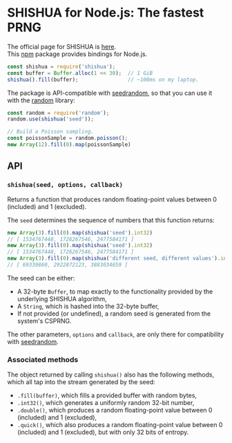 # SHISHUA for Node.js: The fastest PRNG

The official page for SHISHUA is [here][SHISHUA].  
This [npm][] package provides bindings for Node.js.

```js
const shishua = require('shishua');
const buffer = Buffer.alloc(1 << 30);  // 1 GiB
shishua().fill(buffer);                // ~100ms on my laptop.
```

The package is API-compatible with [seedrandom][],
so that you can use it with the [random][] library:

```js
const random = require('random');
random.use(shishua('seed'));

// Build a Poisson sampling.
const poissonSample = random.poisson();
new Array(12).fill(0).map(poissonSample)
```

## API

### `shishua(seed, options, callback)`

Returns a function that produces random floating-point values between 0
(included) and 1 (excluded).

The `seed` determines the sequence of numbers that this function returns:

```js
new Array(3).fill(0).map(shishua('seed').int32)
// [ 1534767448, 1726267546, 2477584171 ]
new Array(3).fill(0).map(shishua('seed').int32)
// [ 1534767448, 1726267546, 2477584171 ]
new Array(3).fill(0).map(shishua('different seed, different values').int32)
// [ 69339860, 2922872123, 3883034659 ]
```

The seed can be either:

- A 32-byte `Buffer`, to map exactly to the functionality provided
  by the underlying SHISHUA algorithm,
- A `String`, which is hashed into the 32-byte buffer,
- If not provided (or undefined),
  a random seed is generated from the system's CSPRNG.

The other parameters, `options` and `callback`,
are only there for compatibility with [seedrandom][].

### Associated methods

The object returned by calling `shishua()` also has the following methods,
which all tap into the stream generated by the seed:

- `.fill(buffer)`, which fills a provided buffer with random bytes,
- `.int32()`, which generates a uniformly random 32-bit number,
- `.double()`, which produces a random floating-point value
  between 0 (included) and 1 (excluded),
- `.quick()`, which also produces a random floating-point value
  between 0 (included) and 1 (excluded), but with only 32 bits of entropy.

[SHISHUA]: (https://github.com/espadrine/shishua)
[npm]: https://www.npmjs.com/package/shishua
[seedrandom]: https://www.npmjs.com/package/seedrandom
[random]: https://www.npmjs.com/package/random

